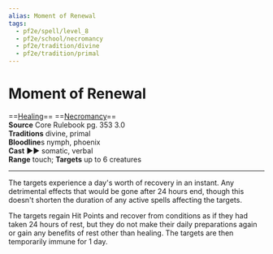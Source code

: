```yaml
---
alias: Moment of Renewal
tags:
  - pf2e/spell/level_8
  - pf2e/school/necromancy
  - pf2e/tradition/divine
  - pf2e/tradition/primal
---
```


# Moment of Renewal

==[Healing](Healing.md)== ==[Necromancy](Necromancy.md)==  
__Source__ Core Rulebook pg. 353 3.0  
**Traditions** divine, primal  
**Bloodline**s nymph, phoenix  
**Cast** ►► somatic, verbal  
**Range** touch; **Targets** up to 6 creatures

---

The targets experience a day's worth of recovery in an instant. Any detrimental effects that would be gone after 24 hours end, though this doesn't shorten the duration of any active spells affecting the targets.

The targets regain Hit Points and recover from conditions as if they had taken 24 hours of rest, but they do not make their daily preparations again or gain any benefits of rest other than healing. The targets are then temporarily immune for 1 day.
